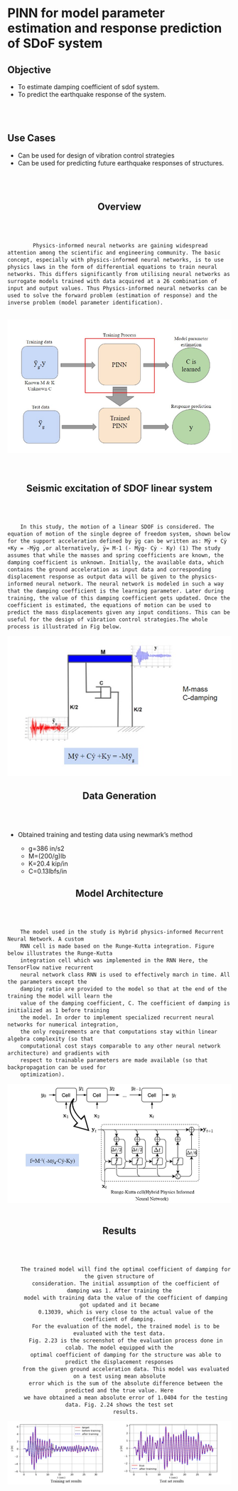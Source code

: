 # PINN for model parameter estimation and response prediction of SDoF system 

<h2>Objective</h2>
<ul>
<li>To estimate damping coefficient of sdof system.</li>
<li>To predict the earthquake response of the system.</li>
</ul>
<br></br>


<h2>Use Cases</h2>
<ul>
<li>Can be used for  design of vibration control strategies</li>
<li>Can be used for predicting future earthquake responses of structures.</li>
</ul>
<br></br>



<center><h2>Overview</h2></center>
<br></br>
<p>

            Physics-informed neural networks are gaining widespread attention among the scientific and engineering community. The basic concept, especially with physics-informed neural networks, is to use physics laws in the form of differential equations to train neural networks. This differs significantly from utilising neural networks as surrogate models trained with data acquired at a 26 combination of input and output values. Thus Physics-informed neural networks can be used to solve the forward problem (estimation of response) and the inverse problem (model parameter identification).
</p>
<br>
<center><img src="images\Overview.jpg"></center>
<br></br>


<center><h2>Seismic excitation of SDOF linear system</h2></center>
<br></br>
<p>

        In this study, the motion of a linear SDOF is considered. The equation of motion of the single degree of freedom system, shown below for the support acceleration defined by ÿg can be written as: Mÿ + Cẏ +Ky = -Mÿg ,or alternatively, ÿ= M-1 (- Mÿg- Cẏ - Ky) (1) The study assumes that while the masses and spring coefficients are known, the damping coefficient is unknown. Initially, the available data, which contains the ground acceleration as input data and corresponding displacement response as output data will be given to the physics-informed neural network. The neural network is modeled in such a way that the damping coefficient is the learning parameter. Later during training, the value of this damping coefficient gets updated. Once the coefficient is estimated, the equations of motion can be used to predict the mass displacements given any input conditions. This can be useful for the design of vibration control strategies.The whole process is illustrated in Fig below.
</p>
<center><img src="images\Sesls.jpg"></center>


<center><h2>Data Generation</h2></center>
<br></br>
<ul>
<li>Obtained training and testing data using newmark’s method</li>
<ul>
<li>g=386 in/s2</li>                      
<li>M=(200/g)lb</li>               
<li>K=20.4 kip/in</li> 
<li>C=0.13lbfs/in</li>
</ul>
</ul>


<center><h2>Model Architecture</h2></center>
<br></br>
<p>

        The model used in the study is Hybrid physics-informed Recurrent Neural Network. A custom
        RNN cell is made based on the Runge-Kutta integration. Figure below illustrates the Runge-Kutta
        integration cell which was implemented in the RNN Here, the TensorFlow native recurrent
        neural network class RNN is used to effectively march in time. All the parameters except the
        damping ratio are provided to the model so that at the end of the training the model will learn the
        value of the damping coefficient, C. The coefficient of damping is initialized as 1 before training
        the model. In order to implement specialized recurrent neural networks for numerical integration,
        the only requirements are that computations stay within linear algebra complexity (so that
        computational cost stays comparable to any other neural network architecture) and gradients with
        respect to trainable parameters are made available (so that backpropagation can be used for
        optimization).

</p>
<center><img src="images\architecture.jpg">
<br></br>

<center><h2>Results</h2></center>
<br></br>
<p>

        The trained model will find the optimal coefficient of damping for the given structure of
        consideration. The initial assumption of the coefficient of damping was 1. After training the
        model with training data the value of the coefficient of damping got updated and it became
        0.13039, which is very close to the actual value of the coefficient of damping.
        For the evaluation of the model, the trained model is to be evaluated with the test data.
        Fig. 2.23 is the screenshot of the evaluation process done in colab. The model equipped with the
        optimal coefficient of damping for the structure was able to predict the displacement responses
        from the given ground acceleration data. This model was evaluated on a test using mean absolute
        error which is the sum of the absolute difference between the predicted and the true value. Here
        we have obtained a mean absolute error of 1.0404 for the testing data. Fig. 2.24 shows the test set
        results.
</p>
<center><img src="images\result1.jpg">
<br></br>
